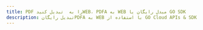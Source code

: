 ---title: PDF را به  تبدیل کنیدWEB، PDFA به WEB مبدل رایگان یا GO SDKdescription: تبدیل رایگانPDFA به WEB با استفاده از GO Cloud APIs & SDK همچنین اسناد PDF را در Cloud ایجاد، ویرایش و رندر کنید.---